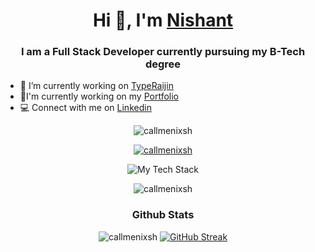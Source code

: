 <h1 align="center">Hi 👋, I'm <a href="https://callmenixsh.github.io/callmenixsh/">Nishant</a></h1>
<h3 align="center">I am a Full Stack Developer currently pursuing my B-Tech degree</h3>

- :seedling: I’m currently working on [TypeRaijin](https://typeraijin.netlify.app/)
- 🌲I'm currently working on my [Portfolio](https://callmenixsh.github.io/callmenixsh/)
- 💻  Connect with me on [Linkedin](https://www.linkedin.com/in/callmenixsh/)

<p align="center"> <img src="https://komarev.com/ghpvc/?username=callmenixsh&style=for-the-badge&label=Visits&abbreviated=true&color=5e81ac&" alt="callmenixsh" /> </p>

  
<p align="center"> <a href="https://github.com/ryo-ma/github-profile-trophy"><img src="https://github-profile-trophy.vercel.app/?username=callmenixsh&no-frame=true&theme=nord&margin-w=15&margin-h=15&Title=commits,repositories,stars,followers,contributions,help_wanted,experience" alt="callmenixsh"/></a></p>


<p align="center">
<img src="https://github-readme-tech-stack.vercel.app/api/cards?align=center&titleAlign=center&showBorder=false&lineHeight=5&lineCount=3&theme=nord&width=800&bg=%232a313e&badge=%23343C4D&border=%23343C4D&titleColor=%2382a2c2&line1=html5%2Chtml5%2CE34F26%3Bcss3%2Ccss%2C1572B6%3Bjavascript%2Cjavascript%2CF7DF1E%3Bframer%2Cframer%2C0055FF%3Bbootstrap%2Cbootstrap%2C7952B3%3Bfigma%2Cfigma%2CF24E1E%3B&line2=mongodb%2Cmongodb%2C47A248%3Bexpress%2Cexpress%2Cffffff%3Breact%2Creact%2C61DAFB%3Bnodedotjs%2Cnode.js%2C5FA04E%3B&line3=cplusplus%2Cc%2B%2B%2C00599C%3Bmysql%2Cmysql%2C4479A1%3Bgit%2Cgit%2CF05032%3B" alt="My Tech Stack" />
</p>

<p align="center">
<img align="center" src="https://github-readme-stats.vercel.app/api/top-langs/?username=callmenixsh&theme=nord&langs_count=4&hide_border=true&layout=compact" alt="callmenixsh" />
</p>


<h3 align="center">Github Stats</h3>
<p align="center">
<img src="https://github-readme-stats.vercel.app/api?username=callmenixsh&show_icons=true&line_height=27&count_private=true&theme=nord&hide_border=true" alt="callmenixsh" />
<a  href="https://git.io/streak-stats"><img src="https://streak-stats.demolab.com?user=callmenixsh&theme=nord&hide_border=true&card_width=500&card_height=205" alt="GitHub Streak" /></a>
</p>
